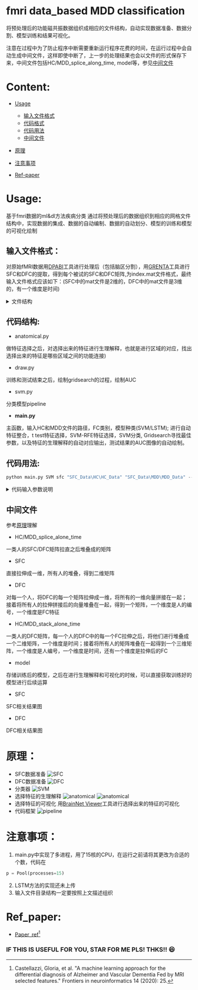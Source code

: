 # fmri data_based MDD classification

将预处理后的功能磁共振数据组织成相应的文件结构，自动实现数据准备、数据分割、模型训练和结果可视化。

注意在过程中为了防止程序中断需要重新运行程序花费的时间，在运行过程中会自动生成中间文件，这样即使中断了，上一步的处理结果也会以文件的形式保存下来，中间文件包括HC/MDD_splice_along_time, model等，参见[中间文件](##中间文件)  


# Content:
- [Usage](#Usage)
  - [输入文件格式](##输入文件格式)
  - [代码格式](##代码结构)
  - [代码用法](##代码用法)  
  - [中间文件](##中间文件)   
- [原理](#原理)
- [注意事项](#注意事项)

- [Ref-paper](#Ref_paper)

# Usage:
基于fmri数据的ml&amp;dl方法疾病分类
通过将预处理后的数据组织到相应的网格文件结构中，实现数据的集成、数据的自动编制、数据的自动划分、模型的训练和模型的可视化绘制

## 输入文件格式：
对原始fMRI数据用[DPABI](http://rfmri.org/dpabi)工具进行处理后（包括脑区分割），用[GRENTA](https://www.frontiersin.org/articles/10.3389/fnhum.2015.00386/full)工具进行SFC和DFC的提取，得到每个被试的SFC和DFC矩阵,为index.mat文件格式，最终输入文件格式应该如下：(SFC中的mat文件是2维的，DFC中的mat文件是3维的，有一个维度是时间)
<details><summary>文件结构</summary>
<p>

参考本repo中的文件格式，有一些文件夹是生成的中间文件，最初始的输入文件格式是下面这样，主要是将SFC和DFC分开放，SFC/DFC中的HC和MDD分开放，为了能容下中间文件的更好的查看方式，注意HC_Data才是存放HC数据的地方，而不是HC；HC是存放HC这一类的总目录（包括HC数据和生成的中间文件）。
- --SFC_Data

----HC

------HC_Data

--------0001.mat

--------0002.mat

--------0003.mat


----MDD

------MDD_Data

--------0001.mat

--------0002.mat

--------0003.mat


- --DFC_Data

----HC

------HC_Data

--------0001.mat

--------0002.mat

--------0003.mat


----MDD

------MDD_Data

--------0001.mat

--------0002.mat

--------0003.mat

</p>
</details>

## 代码结构:
<!-- ```diff -->

- anatomical.py

做特征选择之后，对选择出来的特征进行生理解释，也就是进行区域的对应，找出选择出来的特征是哪些区域之间的功能连接)

- draw.py 

训练和测试结束之后，绘制gridsearch的过程，绘制AUC 

- svm.py 

分类模型pipeline

- **main.py**  

主函数，输入HC和MDD文件的路径，FC类别，模型种类(SVM/LSTM);
进行自动特征整合，t test特征选择，SVM-RFE特征选择，SVM分类, Gridsearch寻找最佳参数，以及特征的生理解释的自动对应输出，测试结果的AUC图像的自动绘制。

<!-- ``` -->

## 代码用法:

```python
python main.py SVM sfc "SFC_Data\HC\HC_Data" "SFC_Data\MDD\MDD_Data" --threshold 0.2 --atlas AAL
```

<details><summary>代码输入参数说明</summary>
<p>

```python
usage: main.py [-h] [--threshold THRESHOLD] [--atlas ATLAS] {SVM,LSTM,oLSTM} {DFC,SFC} hc mdd 

预处理之后数据的抑郁症诊断，可以选择三种方法，一种是DFC+特征选择SVM，一种是DFC+LSTM，一种是直接LSTM

positional arguments:
  {SVM,LSTM,oLSTM}      分类方法类别
  {DFC,SFC}             功能连接类别
  hc                    正常组FC目录
  mdd                   MDD组FC目录

optional arguments:
  -h, --help            帮助
  --threshold THRESHOLD, -t THRESHOLD
                        t test的阈值
  --atlas ATLAS, -a ATLAS
                        选择使用的分割图，注意要和输入的对应的地址中数据使用的地址一致，默认是AAL90
```

</p>
</details>

## 中间文件
<!-- ```diff -->

参考[原理](#原理)理解

- HC/MDD_splice_alone_time

一类人的SFC/DFC矩阵拉直之后堆叠成的矩阵

  - SFC

直接拉伸成一维，所有人的堆叠，得到二维矩阵

  - DFC

对每一个人，将DFC的每一个矩阵拉伸成一维，将所有的一维向量拼接在一起；接着将所有人的拉伸拼接后的向量堆叠在一起，得到一个矩阵，一个维度是人的编号，一个维度是FC特征

- HC/MDD_stack_alone_time

一类人的DFC矩阵，每一个人的DFC中的每一个FC拉伸之后，将他们进行堆叠成一个二维矩阵，一个维度是时间；接着将所有人的矩阵堆叠在一起得到一个三维矩阵，一个维度是人编号，一个维度是时间，还有一个维度是拉伸后的FC

- model

存储训练后的模型，之后在进行生理解释和可视化的时候，可以直接获取训练好的模型进行后续运算

- SFC

SFC相关结果图

- DFC

DFC相关结果图


<!-- ``` -->

# 原理：
- SFC数据准备
![SFC](https://github.com/duyongqi/fmri-data_based-major-depressive-disorder-ML-DL-classification-/blob/main/image/SFC_data_preparation.jpg)
- DFC数据准备
![DFC](https://github.com/duyongqi/fmri-data_based-major-depressive-disorder-ML-DL-classification-/blob/main/image/DFC_data_preparation.jpg)
- 分类器
![SVM](https://github.com/duyongqi/fmri-data_based-major-depressive-disorder-ML-DL-classification-/blob/main/image/model_pipeline.jpg)
- 选择特征的生理解释
![anatomical](https://github.com/duyongqi/fmri-data_based-major-depressive-disorder-ML-DL-classification-/blob/main/image/anatomical_1.jpg)
![anatomical](https://github.com/duyongqi/fmri-data_based-major-depressive-disorder-ML-DL-classification-/blob/main/image/anatomical_2.jpg)
- 选择特征的可视化
用[BrainNet Viewer](https://www.nitrc.org/projects/bnv/)工具进行选择出来的特征的可视化
- 代码框架
![pipeline](https://github.com/duyongqi/fmri-data_based-major-depressive-disorder-ML-DL-classification-/blob/main/image/pipeline.svg)


# 注意事项：
1. main.py中实现了多进程，用了15核的CPU，在运行之前请将其更改为合适的个数，代码在

```python
p = Pool(processes=15)
```
2. LSTM方法的实现还未上传
3. 输入文件目录结构一定要按照上文描述组织

# Ref_paper:
- [Paper_ref](https://www.frontiersin.org/articles/10.3389/fninf.2020.00025/full)[^1]


[^1]: Castellazzi, Gloria, et al. "A machine learning approach for the differential diagnosis of Alzheimer and Vascular Dementia Fed by MRI selected features." Frontiers in neuroinformatics 14 (2020): 25.

### IF THIS IS USEFUL FOR YOU, STAR FOR ME PLS! THKS!! :satisfied: